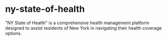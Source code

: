 # ny-state-of-health
"NY State of Health" is a comprehensive health management platform designed to assist residents of New York in navigating their health coverage options.
